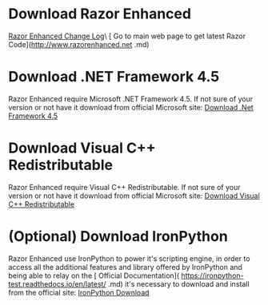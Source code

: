 #  Download Razor Enhanced 

[Razor Enhanced Change Log](http://razorenhanced.net/download/changelog.html.md)\\
[ Go to main web page to get latest Razor Code](http://www.razorenhanced.net .md)
#  Download .NET Framework 4.5 

Razor Enhanced require Microsoft .NET Framework 4.5. If not sure of your version or not have it download from official Microsoft site: [Download .Net Framework 4.5](https://www.microsoft.com/en-us/download/details.aspx?id=30653.md)

#  Download Visual C++ Redistributable 
Razor Enhanced require Visual C++ Redistributable. If not sure of your version or not have it download from official Microsoft site: [Download Visual C++ Redistributable](https://www.microsoft.com/en-us/download/details.aspx?id=48145.md)

#  (Optional) Download IronPython 
Razor Enhanced use IronPython to power it's scripting engine, in order to access all the additional features and library offered by IronPython and being able to relay on the [ Official Documentation]( https://ironpython-test.readthedocs.io/en/latest/ .md) it's necessary to download and install from the official site:
[ IronPython Download](https://ironpython.net/download/.md)
